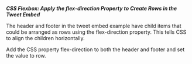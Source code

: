 ***CSS Flexbox: Apply the flex-direction Property to Create Rows in the Tweet Embed***

The header and footer in the tweet embed example have child items that could be arranged as rows using the flex-direction property. This tells CSS to align the children horizontally.


Add the CSS property flex-direction to both the header and footer and set the value to row.
